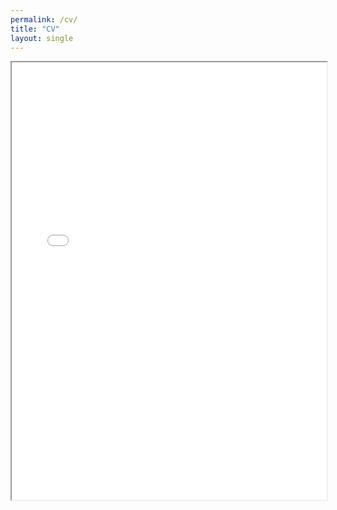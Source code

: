 ```yaml
---
permalink: /cv/
title: "CV"
layout: single
---
```

<div style="width: 100%; height:700">
<iframe src="/CV_Lu_May2023.pdf" width="100%" height="700">
This browser does not support PDFs. Please download the PDF to view it: <a href="/CV_Lu_Dec2022.pdf">Download PDF</a>
</iframe>
</div>
